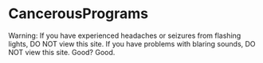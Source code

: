 # CancerousPrograms
Warning: If you have experienced headaches or seizures from flashing lights, DO NOT view this site. If you have problems with blaring sounds, DO NOT view this site. Good? Good.
